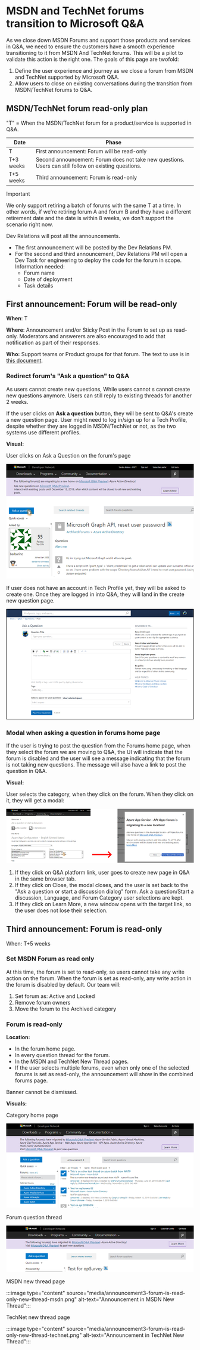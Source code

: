 # MSDN and TechNet forums transition to Microsoft Q&A

As we close down MSDN Forums and support those products and services in Q&A, we need to ensure the customers have a smooth experience transitioning to it from MSDN And TechNet forums. This will be a pilot to validate this action is the right one.
The goals of this page are twofold:

1. Define the user experience and journey as we close a forum from MSDN and TechNet supported by Microsoft Q&A.
2. Allow users to close on existing conversations during the transition from MSDN/TechNet forums to Q&A.

## MSDN/TechNet forum read-only plan

"T" = When the MSDN/TechNet forum for a product/service is supported in Q&A.

|Date     |Phase  |
|---------|---------|
|T     | First announcement: Forum will be read-only        |
|T+3 weeks     | Second announcement: Forum does not take new questions. Users can still follow on existing questions.        |
|T+5 weeks     | Third announcement: Forum is read-only        |

> [!IMPORTANT]
> We only support retiring a batch of forums with the same T at a time. In other words, if we're retiring forum A and forum B and they have a different retirement date and the date is within 8 weeks, we don't support the scenario right now.

Dev Relations will post all the announcements.

* The first announcement will be posted by the Dev Relations PM.
* For the second and third announcement, Dev Relations PM will open a Dev Task for engineering to deploy the code for the forum in scope. Information needed:
   * Forum name
   * Date of deployment
   * Task details

## First announcement: Forum will be read-only

**When**: T

**Where**:  Announcement and/or Sticky Post in the Forum to set up as read-only. Moderators and answerers are also encouraged to add that notification as part of their responses.

**Who:** Support teams or Product groups for that forum. The text to use is in [this document](https://microsoft.sharepoint.com/:w:/t/CE_APEX/ERtOTGRg7y9PjpkSZ9P44EsBgkOLbSm5iEGw3LKdtG3vLw?e=uIjyXq).

<!--
**Message**: [this document](https://microsoft.sharepoint.com/:w:/t/CE_APEX/ERtOTGRg7y9PjpkSZ9P44EsBgkOLbSm5iEGw3LKdtG3vLw?e=uIjyXq)

**Visual**
![first announcement: forum will be read only](media/announcement1-forum-will-be-read-only.png)

## Second announcement: Forum does not accept new questions

**When:** T+3 weeks

At this point, in the forums supported in Q&A Public Preview, users cannot create new questions anymore. Users can still reply to existing threads for another 2 weeks. The forum moderators might be able to help closing the existing discussions quickly.

The following are the user scenarios we are covering.

### Announcing forum read-only allows existing questions

**Where:**

* In the forum's home page, there will be a banner announcing that the forum will be set as read only.
* If the user selects multiple forums, even when only one of the selected forums is set as read-only, the announcement will show in the combined forums page.
* In the category page of any of the forums that are set for closure.
* In every question thread for the forum.

Banner cannot be dismissed.

**Visuals:**

Home page or category page of the forum to set as read-only

![second announcement: multiple forums selected](media/announcement2-multiple-forums-selected.png)

From a forum's thread

![second announcement: single forums selected](media/announcement2-single-forums-selected.png)

<!--
**Message**

The following forum(s) are migrating to a new home on [Microsoft Q&A (Preview)](https://docs.microsoft.com/answers?WT.mc_id=msdnredirect-web-msdn): *{forum-name1}*, *{forum-name1}*, ..., *{forum-name-n}*!

Ask new questions on [Microsoft Q&A (Preview)](https://docs.microsoft.com/answers?WT.mc_id=msdnredirect-web-msdn).

Interact with existing posts until {T+ 5 weeks}, after which content will be closed to all new and existing posts.

[Learn More](https://aka.ms/docsqalearnmore)

-->

### Redirect forum's "Ask a question" to Q&A

As users cannot create new questions, While users cannot s cannot create new questions anymore. Users can still reply to existing threads for another 2 weeks.

If the user clicks on **Ask a question** button, they will be sent to Q&A's create a new question page. User might need to log in/sign up for a Tech Profile, despite whether they are logged in MSDN/TechNet or not, as the two systems use different profiles.

**Visual:**

User clicks on Ask a Question on the forum's page

![second announcement: user clicks on Ask a question button](media/announcement2-clicking-ask-question.png)

If user does not have an account in Tech Profile yet, they will be asked to create one. Once they are logged in into Q&A, they will land in the create new question page.

![second announcement: Q&A ask a question page](media/announcement2-qna-ask-question-page.png)

### Modal when asking a question in forums home page

If the user is trying to post the question from the Forums home page, when they select the forum we are moving to Q&A, the UI will indicate that the forum is disabled and the user will see a message indicating that the forum is not taking new questions. The message will also have a link to post the question in Q&A.

**Visual:**

User selects the category, when they click on the forum. When they click on it, they will get a modal:

![second announcement: message when user asks a question from the home page](media/announcement2-modal.png)

1. If they click on Q&A platform link, user goes to create new page in Q&A in the same browser tab.
2. If they click on Close, the modal closes, and the user is set back to the "Ask a question or start a discussion dialog" form. Ask a question/Start a discussion, Language, and Forum Category user selections are kept.
3. If they click on Learn More, a new window opens with the target link, so the user does not lose their selection.

## Third announcement: Forum is read-only

When: T+5 weeks

### Set MSDN Forum as read only

At this time, the forum is set to read-only, so users cannot take any write action on the forum.
When the forum is set as read-only, any write action in the forum is disabled by default. Our team will:

1. Set forum as: Active and Locked
2. Remove forum owners
3. Move the forum to the Archived category

### Forum is read-only

**Location:**

* In the forum home page.
* In every question thread for the forum.
* In the MSDN and TechNet New Thread pages.
* If the user selects multiple forums, even when only one of the selected forums is set as read-only, the announcement will show in the combined forums page.

Banner cannot be dismissed.

**Visuals:**

Category home page

![third announcement: forum is read only, multiple forum selection](media/announcement3-forum-is-read-only-multiple-forums-selected.png)

Forum question thread

![third announcement: forum is read only, single forum selection](media/announcement3-forum-is-read-only-single-forum-selected.png)

MSDN new thread page

:::image type="content" source="media/announcement3-forum-is-read-only-new-thread-msdn.png" alt-text="Announcement in MSDN New Thread":::

TechNet new thread page

:::image type="content" source="media/announcement3-forum-is-read-only-new-thread-technet.png" alt-text="Announcement in TechNet New Thread":::


<!--
**Message**

The following forum(s) have migrated to [Microsoft Q&A (Preview)](https://docs.microsoft.com/answers?WT.mc_id=msdnredirect-web-msdn): *{forum-name1}*, *{forum-name1}*, ..., *{forum-name-n}*!

Visit [Microsoft Q&A (Preview)](https://docs.microsoft.com/answers?WT.mc_id=msdnredirect-web-msdn) to post new questions.

[Learn More](https://aka.ms/docsqalearnmore)

-->
